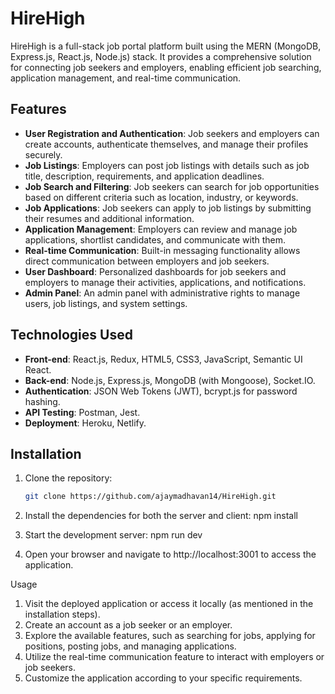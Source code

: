# HireHigh

HireHigh is a full-stack job portal platform built using the MERN (MongoDB, Express.js, React.js, Node.js) stack. It provides a comprehensive solution for connecting job seekers and employers, enabling efficient job searching, application management, and real-time communication.

## Features

- **User Registration and Authentication**: Job seekers and employers can create accounts, authenticate themselves, and manage their profiles securely.
- **Job Listings**: Employers can post job listings with details such as job title, description, requirements, and application deadlines.
- **Job Search and Filtering**: Job seekers can search for job opportunities based on different criteria such as location, industry, or keywords.
- **Job Applications**: Job seekers can apply to job listings by submitting their resumes and additional information.
- **Application Management**: Employers can review and manage job applications, shortlist candidates, and communicate with them.
- **Real-time Communication**: Built-in messaging functionality allows direct communication between employers and job seekers.
- **User Dashboard**: Personalized dashboards for job seekers and employers to manage their activities, applications, and notifications.
- **Admin Panel**: An admin panel with administrative rights to manage users, job listings, and system settings.

## Technologies Used

- **Front-end**: React.js, Redux, HTML5, CSS3, JavaScript, Semantic UI React.
- **Back-end**: Node.js, Express.js, MongoDB (with Mongoose), Socket.IO.
- **Authentication**: JSON Web Tokens (JWT), bcrypt.js for password hashing.
- **API Testing**: Postman, Jest.
- **Deployment**: Heroku, Netlify.

## Installation

1. Clone the repository:

   ```bash
   git clone https://github.com/ajaymadhavan14/HireHigh.git
   
2. Install the dependencies for both the server and client:
   npm install
   
3. Start the development server:
   npm run dev
   
4. Open your browser and navigate to http://localhost:3001 to access the application.


Usage

1. Visit the deployed application or access it locally (as mentioned in the installation steps).
2. Create an account as a job seeker or an employer.
3. Explore the available features, such as searching for jobs, applying for positions, posting jobs, and managing applications.
4. Utilize the real-time communication feature to interact with employers or job seekers.
5. Customize the application according to your specific requirements.
